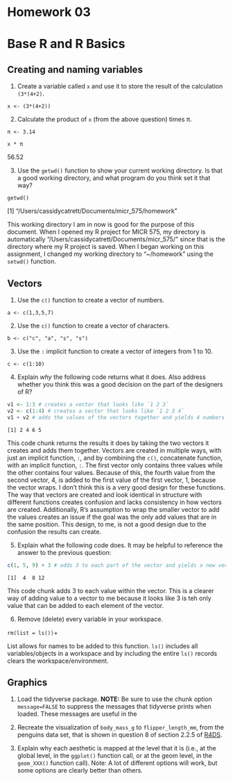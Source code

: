 # Homework 03

# Base R and R Basics

## Creating and naming variables

1.  Create a variable called `x` and use it to store the result of the
    calculation `(3*(4+2)`.

`x <- (3*(4+2))`

2.  Calculate the product of `x` (from the above question) times π.

`π <- 3.14`

`x * π`

56.52

3.  Use the `getwd()` function to show your current working directory.
    Is that a good working directory, and what program do you think set
    it that way?

`getwd()`

\[1\] “/Users/cassidycatrett/Documents/micr_575/homework”

This working directory I am in now is good for the purpose of this
document. When I opened my R project for MICR 575, my directory is
automatically “/Users/cassidycatrett/Documents/micr_575/” since that is
the directory where my R project is saved. When I began working on this
assignment, I changed my working directory to “~/homework” using the
`setwd()` function.

## Vectors

1.  Use the `c()` function to create a vector of numbers.

`a <- c(1,3,5,7)`

2.  Use the `c()` function to create a vector of characters.

`b <- c("c", "a", "s", "s")`

3.  Use the `:` implicit function to create a vector of integers from 1
    to 10.

`c <- c(1:10)`

4.  Explain *why* the following code returns what it does. Also address
    whether you think this was a good decision on the part of the
    designers of R?

``` r
v1 <- 1:3 # creates a vector that looks like `1 2 3`
v2 <- c(1:4) # creates a vector that looks like `1 2 3 4`
v1 + v2 # adds the values of the vectors together and yields 4 numbers in a vector `2 4 6 5`
```

    [1] 2 4 6 5

This code chunk returns the results it does by taking the two vectors it
creates and adds them together. Vectors are created in multiple ways,
with just an implicit function, `:`, and by combining the `c()`,
concatenate function, with an implicit function, `:`. The first vector
only contains three values while the other contains four values. Because
of this, the fourth value from the second vector, 4, is added to the
first value of the first vector, 1, because the vector wraps. I don’t
think this is a very good design for these functions. The way that
vectors are created and look identical in structure with different
functions creates confusion and lacks consistency in how vectors are
created. Additionally, R’s assumption to wrap the smaller vector to add
the values creates an issue if the goal was the only add values that are
in the same position. This design, to me, is not a good design due to
the confusion the results can create.

5.  Explain what the following code does. It may be helpful to reference
    the answer to the previous question:

``` r
c(1, 5, 9) + 3 # adds 3 to each part of the vector and yields a new vector, `4 8 12`
```

    [1]  4  8 12

This code chunk adds 3 to each value within the vector. This is a
clearer way of adding value to a vector to me because it looks like 3 is
teh only value that can be added to each element of the vector.

6.  Remove (delete) every variable in your workspace.

`rm(list = ls())`+

List allows for names to be added to this function. `ls()` includes all
variables/objects in a workspace and by including the entire `ls()`
records clears the workspace/environment.

## Graphics

1.  Load the tidyverse package. **NOTE:** Be sure to use the chunk
    option `message=FALSE` to suppress the messages that tidyverse
    prints when loaded. These messages are useful in the

<!-- -->

2.  Recreate the visualization of `body_mass_g` to `flipper_length_mm`,
    from the penguins data set, that is shown in question 8 of section
    2.2.5 of [R4DS](https://r4ds.hadley.nz/data-visualize).

3.  Explain why each aesthetic is mapped at the level that it is (i.e.,
    at the global level, in the `ggplot()` function call, or at the geom
    level, in the `geom_XXX()` function call). Note: A lot of different
    options will work, but some options are clearly better than others.
